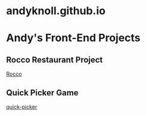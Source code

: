 
# andyknoll.github.io

# Andy's Front-End Projects

## Rocco Restaurant Project
[Rocco](rocco)

## Quick Picker Game
[quick-picker](quick-picker)

